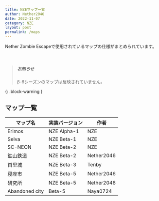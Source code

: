 ```yaml
---
title: NZEマップ一覧
author: Nether2046
date: 2022-11-07
category: NZE
layout: post
permalink: /maps
---
```


Nether Zombie Escapeで使用されているマップの仕様がまとめられています。<br><br><br>

> ##### お知らせ
>
> β-6シーズンのマップは反映されていません。
> 
{: .block-warning }


## マップ一覧

|  マップ名  |  実装バージョン |  作者  |
| ---- | ---- | ---- |
|  Erimos  |NZE Alpha-1| NZE |
|  Selva  |NZE Beta-1| NZE |
|  SC-NEON  |NZE Beta-2| NZE |
|  鉱山鉄道  |NZE Beta-2| Nether2046 |
|  首里城  |NZE Beta-3| Tenby |
|  寝座市  |NZE Beta-5| Nether2046 |
|  研究所  |NZE Beta-5| Nether2046 |
|  Abandoned city  |Beta-5| Naya0724 |
